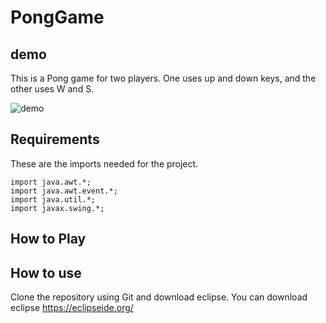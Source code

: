 # PongGame

## demo
This is a Pong game for two players. One uses up and down keys, and the other uses W and S.

![demo](https://github.com/stephanezab/PongGame/assets/75401897/e45b36f4-e25f-4cc2-8244-6f3b5e62b87f)

## Requirements
These are the imports needed for the project.
```
import java.awt.*;
import java.awt.event.*;
import java.util.*;
import javax.swing.*;
```

## How to Play

## How to use
Clone the repository using Git and download eclipse. You can download eclipse https://eclipseide.org/

